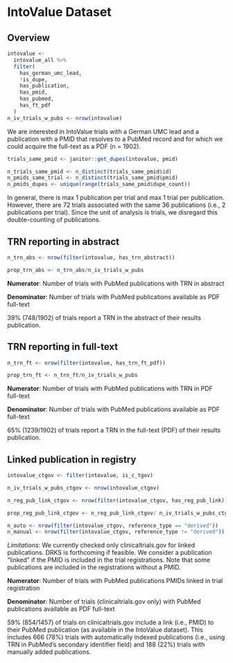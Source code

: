 
<!-- README.md is generated from README.Rmd. Please edit that file -->

# IntoValue Dataset

## Overview

``` r
intovalue <-
  intovalue_all %>% 
  filter(
    has_german_umc_lead,
    !is_dupe,
    has_publication,
    has_pmid,
    has_pubmed,
    has_ft_pdf
  )
n_iv_trials_w_pubs <- nrow(intovalue)
```

We are interested in IntoValue trials with a German UMC lead and a
publication with a PMID that resolves to a PubMed record and for which
we could acquire the full-text as a PDF (n = 1902).

``` r
trials_same_pmid <- janitor::get_dupes(intovalue, pmid)

n_trials_same_pmid <- n_distinct(trials_same_pmid$id)
n_pmids_same_trial <- n_distinct(trials_same_pmid$pmid)
n_pmids_dupes <- unique(range(trials_same_pmid$dupe_count))
```

In general, there is max 1 publication per trial and max 1 trial per
publication. However, there are 72 trials associated with the same 36
publications (i.e., 2 publications per trial). Since the unit of
analysis is trials, we disregard this double-counting of publications.

## TRN reporting in abstract

``` r
n_trn_abs <- nrow(filter(intovalue, has_trn_abstract))

prop_trn_abs <- n_trn_abs/n_iv_trials_w_pubs
```

<!-- $$ \text{TRN in abstract (%)} = \frac{\text{Number of trials with PubMed publications with TRN in abstract}}{\text{Number of trials with PubMed publications available as PDF full-text}}$$ -->

**Numerator**: Number of trials with PubMed publications with TRN in
abstract

**Denominator**: Number of trials with PubMed publications available as
PDF full-text

39% (748/1902) of trials report a TRN in the abstract of their results
publication.

## TRN reporting in full-text

``` r
n_trn_ft <- nrow(filter(intovalue, has_trn_ft_pdf))

prop_trn_ft <- n_trn_ft/n_iv_trials_w_pubs
```

**Numerator**: Number of trials with PubMed publications with TRN in PDF
full-text

**Denominator**: Number of trials with PubMed publications available as
PDF full-text

65% (1239/1902) of trials report a TRN in the full-text (PDF) of their
results publication.

## Linked publication in registry

``` r
intovalue_ctgov <- filter(intovalue, is_c_tgov)

n_iv_trials_w_pubs_ctgov <- nrow(intovalue_ctgov)

n_reg_pub_link_ctgov <- nrow(filter(intovalue_ctgov, has_reg_pub_link))

prop_reg_pub_link_ctgov <- n_reg_pub_link_ctgov/ n_iv_trials_w_pubs_ctgov

n_auto <- nrow(filter(intovalue_ctgov, reference_type == "derived"))
n_manual <- nrow(filter(intovalue_ctgov, reference_type != "derived"))
```

*Limitations*: We currently checked only clinicaltrials.gov for linked
publications. DRKS is forthcoming if feasible. We consider a publication
“linked” if the PMID is included in the trial registrations. Note that
some publications are included in the registrations without a PMID.

**Numerator**: Number of trials with PubMed publications PMIDs linked in
trial registration

**Denominator**: Number of trials (clinicaltrials.gov only) with PubMed
publications available as PDF full-text

59% (854/1457) of trials on clinicaltrials.gov include a link (i.e.,
PMID) to their PubMed publication (as available in the IntoValue
dataset). This includes 666 (78%) trials with automatically indexed
publications (i.e., using TRN in PubMed’s secondary identifier field)
and 188 (22%) trials with manually added publications.
